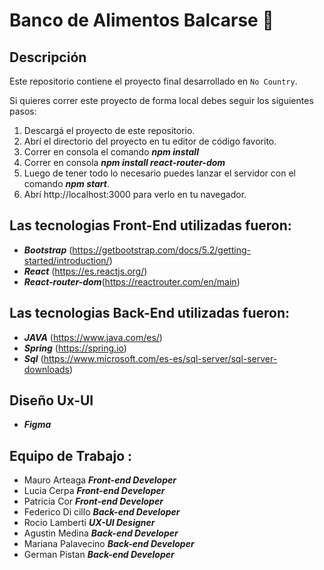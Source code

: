 # Banco de Alimentos Balcarse 🥫


## Descripción

Este repositorio contiene el proyecto final desarrollado en  `No Country`.


Si quieres correr este proyecto de forma local debes seguir los siguientes pasos:
1. Descargá el proyecto de este repositorio.
2. Abrí el directorio del proyecto en tu editor de código favorito.
3. Correr en consola el comando ***npm install***
4. Correr en consola  ***npm install react-router-dom***
6. Luego de tener todo lo necesario puedes lanzar el servidor con  el comando ***npm start***.
7. Abrí http://localhost:3000 para verlo en tu navegador.

## Las tecnologias Front-End utilizadas fueron:

* ***Bootstrap*** (https://getbootstrap.com/docs/5.2/getting-started/introduction/)
* ***React*** (https://es.reactjs.org/)
* ***React-router-dom***(https://reactrouter.com/en/main)

## Las tecnologias Back-End utilizadas fueron:
* ***JAVA*** (https://www.java.com/es/)
* ***Spring*** (https://spring.io)
* ***Sql*** (https://www.microsoft.com/es-es/sql-server/sql-server-downloads)
## Diseño Ux-UI
* ***Figma***
## Equipo de Trabajo :
* Mauro Arteaga ***Front-end Developer***
* Lucia Cerpa ***Front-end Developer***
* Patricia Cor ***Front-end Developer***
* Federico Di cillo ***Back-end Developer***
* Rocio Lamberti ***UX-UI Designer***
* Agustin Medina ***Back-end Developer***
* Mariana Palavecino ***Back-end Developer***
* German  Pistan ***Back-end Developer***







